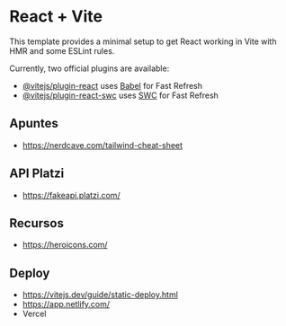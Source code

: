 # React + Vite

This template provides a minimal setup to get React working in Vite with HMR and some ESLint rules.

Currently, two official plugins are available:

- [@vitejs/plugin-react](https://github.com/vitejs/vite-plugin-react/blob/main/packages/plugin-react/README.md) uses [Babel](https://babeljs.io/) for Fast Refresh
- [@vitejs/plugin-react-swc](https://github.com/vitejs/vite-plugin-react-swc) uses [SWC](https://swc.rs/) for Fast Refresh


## Apuntes

- https://nerdcave.com/tailwind-cheat-sheet


## API Platzi

- https://fakeapi.platzi.com/

## Recursos

- https://heroicons.com/

## Deploy

- https://vitejs.dev/guide/static-deploy.html
- https://app.netlify.com/
- Vercel